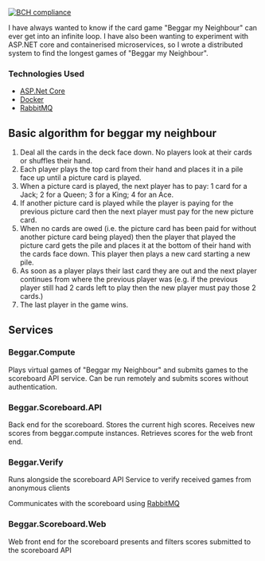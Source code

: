 [![BCH compliance](https://bettercodehub.com/edge/badge/oli-sanders/BeggarMyNeighbour?branch=master)](https://bettercodehub.com/)

I have always wanted to know if the card game "Beggar my Neighbour" can ever get into an infinite loop.
I have also been wanting to experiment with ASP.NET core and containerised microservices, so I wrote a distributed system to find the longest games of "Beggar my Neighbour".

### Technologies Used
- [ASP.Net Core](https://www.asp.net/)
- [Docker](https://www.docker.com/)
- [RabbitMQ](http://www.rabbitmq.com/)

## Basic algorithm for beggar my neighbour

1. Deal all the cards in the deck face down. No players look at their cards or shuffles their hand.
2. Each player plays the top card from their hand and places it in a pile face up until a picture card is played.
3. When a picture card is played, the next player has to pay: 
	1 card for a Jack;
	2 for a Queen;
	3 for a King;
	4 for an Ace.
4. If another picture card is played while the player is paying for the previous picture card then the next player must pay for the new picture card.
5. When no cards are owed (i.e. the picture card has been paid for without another picture card being played) then the player that played the picture card gets the pile and places it at the bottom of their hand with the cards face down. This player then plays a new card starting a new pile.
6. As soon as a player plays their last card they are out and the next player continues from where the previous player was (e.g. if the previous player still had 2 cards left to play then the new player must pay those 2 cards.) 
7. The last player in the game wins.

## Services

### Beggar.Compute
Plays virtual games of "Beggar my Neighbour" and submits games to the scoreboard API service.
Can be run remotely and submits scores without authentication.

### Beggar.Scoreboard.API
Back end for the scoreboard. Stores the current high scores.
Receives new scores from beggar.compute instances.
Retrieves scores for the web front end.

### Beggar.Verify
Runs alongside the scoreboard API Service to verify received games from anonymous clients

Communicates with the scoreboard using [RabbitMQ](http://www.rabbitmq.com/)

### Beggar.Scoreboard.Web
Web front end for the scoreboard presents and filters scores submitted to the scoreboard API
